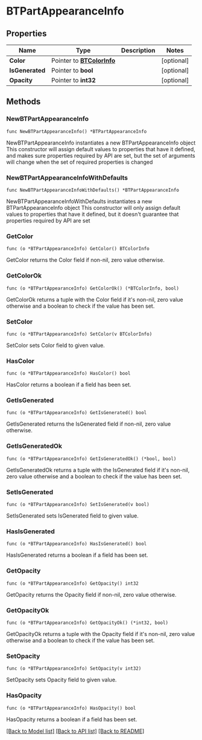 # BTPartAppearanceInfo

## Properties

Name | Type | Description | Notes
------------ | ------------- | ------------- | -------------
**Color** | Pointer to [**BTColorInfo**](BTColorInfo.md) |  | [optional] 
**IsGenerated** | Pointer to **bool** |  | [optional] 
**Opacity** | Pointer to **int32** |  | [optional] 

## Methods

### NewBTPartAppearanceInfo

`func NewBTPartAppearanceInfo() *BTPartAppearanceInfo`

NewBTPartAppearanceInfo instantiates a new BTPartAppearanceInfo object
This constructor will assign default values to properties that have it defined,
and makes sure properties required by API are set, but the set of arguments
will change when the set of required properties is changed

### NewBTPartAppearanceInfoWithDefaults

`func NewBTPartAppearanceInfoWithDefaults() *BTPartAppearanceInfo`

NewBTPartAppearanceInfoWithDefaults instantiates a new BTPartAppearanceInfo object
This constructor will only assign default values to properties that have it defined,
but it doesn't guarantee that properties required by API are set

### GetColor

`func (o *BTPartAppearanceInfo) GetColor() BTColorInfo`

GetColor returns the Color field if non-nil, zero value otherwise.

### GetColorOk

`func (o *BTPartAppearanceInfo) GetColorOk() (*BTColorInfo, bool)`

GetColorOk returns a tuple with the Color field if it's non-nil, zero value otherwise
and a boolean to check if the value has been set.

### SetColor

`func (o *BTPartAppearanceInfo) SetColor(v BTColorInfo)`

SetColor sets Color field to given value.

### HasColor

`func (o *BTPartAppearanceInfo) HasColor() bool`

HasColor returns a boolean if a field has been set.

### GetIsGenerated

`func (o *BTPartAppearanceInfo) GetIsGenerated() bool`

GetIsGenerated returns the IsGenerated field if non-nil, zero value otherwise.

### GetIsGeneratedOk

`func (o *BTPartAppearanceInfo) GetIsGeneratedOk() (*bool, bool)`

GetIsGeneratedOk returns a tuple with the IsGenerated field if it's non-nil, zero value otherwise
and a boolean to check if the value has been set.

### SetIsGenerated

`func (o *BTPartAppearanceInfo) SetIsGenerated(v bool)`

SetIsGenerated sets IsGenerated field to given value.

### HasIsGenerated

`func (o *BTPartAppearanceInfo) HasIsGenerated() bool`

HasIsGenerated returns a boolean if a field has been set.

### GetOpacity

`func (o *BTPartAppearanceInfo) GetOpacity() int32`

GetOpacity returns the Opacity field if non-nil, zero value otherwise.

### GetOpacityOk

`func (o *BTPartAppearanceInfo) GetOpacityOk() (*int32, bool)`

GetOpacityOk returns a tuple with the Opacity field if it's non-nil, zero value otherwise
and a boolean to check if the value has been set.

### SetOpacity

`func (o *BTPartAppearanceInfo) SetOpacity(v int32)`

SetOpacity sets Opacity field to given value.

### HasOpacity

`func (o *BTPartAppearanceInfo) HasOpacity() bool`

HasOpacity returns a boolean if a field has been set.


[[Back to Model list]](../README.md#documentation-for-models) [[Back to API list]](../README.md#documentation-for-api-endpoints) [[Back to README]](../README.md)


